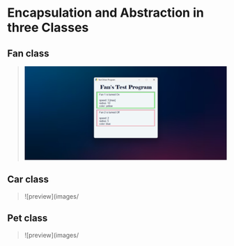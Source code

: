 # Encapsulation and Abstraction in three Classes
## Fan class
>![preview](images/fan_result.png)
## Car class
>![preview](images/
## Pet class
>![preview](images/